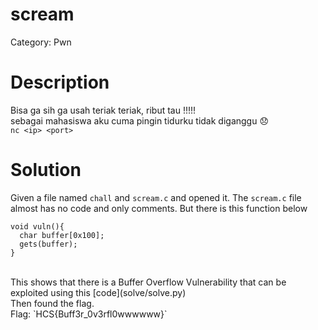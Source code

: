 # scream
Category: Pwn

# Description
Bisa ga sih ga usah teriak teriak, ribut tau !!!!! <br>
sebagai mahasiswa aku cuma pingin tidurku tidak diganggu 😞 <br>
`nc <ip> <port>`

# Solution
Given a file named `chall` and `scream.c` and opened it. The `scream.c` file almost has no code and only comments. But there is this function below
```
void vuln(){
  char buffer[0x100];
  gets(buffer);
}
```
<br>
This shows that there is a Buffer Overflow Vulnerability that can be exploited using this [code](solve/solve.py) <br>
Then found the flag.<br>
Flag: `HCS{Buff3r_0v3rfl0wwwwww}`

